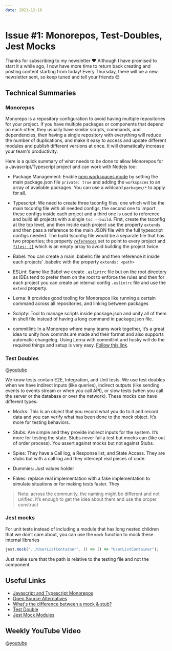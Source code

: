 ```yaml
---
date: 2021-12-16
---
```


# Issue #1: Monorepos, Test-Doubles, Jest Mocks

Thanks for subscribing to my newsletter ❤️
Although I have promised to start it a while ago,
I now have more time to return back creating and posting content starting from today!
Every Thursday, there will be a new newsletter sent, so keep tuned and tell your friends 😊

## Technical Summaries

### Monorepos

Monorepo is a repository configuration to avoid having multiple repositories for your project. If you have multiple
packages or components that depend on each other, they usually have similar scripts, commands, and dependencies, then
having a single repository with everything will reduce the number of duplications, and make it easy to access and update
different modules and publish different versions at once. It will dramatically increase your team's productivity.

Here is a quick summary of what needs to be done to allow Monorepos for a Javascript/Typescript project and can work
with Nodejs too:

- Package Management: Enable [npm workspaces mode](https://docs.npmjs.com/cli/v7/using-npm/workspaces) by setting the
  main package.json file `private: true` and adding
  the `workspaces` to an array of available packages. You can use a wildcard `packages/*` to apply for all.

- Typescript: We need to create three tsconfig files; one which will be the main tsconfig file with all needed configs,
  the second one to import these configs inside each project and a third one is used to reference and build all projects
  with a single `tsc --build`. First, create the tsconfig at the top level, and then inside each project use the
  property `extends` and then pass a reference to the main JSON file with the full typescript configs needed. The build
  tsconfig file would be a separate file that has two properties; the
  property [`references`](https://www.typescriptlang.org/docs/handbook/project-references.html) set to point to every
  project and [`files: []`](https://www.typescriptlang.org/tsconfig#files) which is an empty array to avoid building the
  project twice.

- Babel: You can create a main .babelrc file and then reference it inside each projects’ .babelrc with the
  property `extends: <path>`

- ESLint: Same like Babel we create `.eslintrc` file but on the root directory as IDEs tend to prefer them on the root
  to enforce the rules and then for each project you can create an internal config `.eslintrc` file and use the `extend`
  property.

- Lerna: It provides good tooling for Monorepos like running a certain command across all repositories, and linking
  between packages

- Scripty: Tool to manage scripts inside package.json and unify all of them in shell file instead of having a long
  command in package.json file.

- commitlint: In a Monorepo where many teams work together, it’s a great idea to unify how commits are made and their
  format and also supports automatic changelog. Using Lerna with commitlint and husky will do the required things and
  setup is very easy. [Follow this link](https://github.com/conventional-changelog/commitlint).

### Test Doubles

@[youtube](https://www.youtube.com/watch?v=BNXPRIscfQ8)

We know tests contain E2E, Integration, and Unit tests. We use test doubles when we have indirect inputs (like queries),
indirect outputs (like sending events to events stream or when you call API), or slow tests (when you call the server or
the database or over the network). These mocks can have different types:

- Mocks: This is an object that you record what you do to it and record data and you can verify what has been done to
  the mock object. It’s more for testing behaviors.

- Stubs: Are simple and they provide indirect inputs for the system. It’s more for testing the state. Stubs never fail a
  test but mocks can (like out of order process). You assert against mocks but not against Stubs.

- Spies: They have a Call log, a Response list, and State Access. They are stubs but with a call log and they intercept
  real pieces of code.

- Dummies: Just values holder

- Fakes: replace real implementation with a fake implementation to simulate situations or for making tests faster. They

> Note: across the community, the naming might be different and not unified. It’s enough to get the idea about them and
> use the proper construct

### Jest mocks

For unit tests instead of including a module that has long nested children that we don’t care about, you can use
the `mock` function to mock these internal libraries

```js
jest.mock("../UserListContainer", () => () => "UserListContainer");
```

Just make sure that the path is relative to the testing file and not the component

## Useful Links

- [Javascript and Typescript Monorepos](https://frontendmasters.com/courses/monorepos/)
- [Open Source Alternatives](https://www.btw.so/open-source-alternatives/)
- [What's the difference between a mock & stub?](https://stackoverflow.com/questions/3459287/whats-the-difference-between-a-mock-stub)
- [Test Double](http://xunitpatterns.com/Test%20Double.html)
- [Jest Mock Modules](https://jestjs.io/docs/jest-object#mock-modules)

## Weekly YouTube Video

@[youtube](https://www.youtube.com/watch?v=clW97khzwEo)
